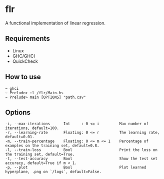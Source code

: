 # flr
A functional implementation of linear regression.

## Requirements
- Linux
- GHC/GHCI
- QuickCheck

## How to use
```
~ ghci
~ Prelude> :l /flr/Main.hs
~ Prelude> main [OPTIONS] "path.csv"
```

## Options
```
-i, --max-iterations      Int     : 0 <= i         Max number of iterations, default=100.
-r, --learning-rate       Floating: 0 <= r         The learning rate, default=0.01.
-m, --train-percentage    Floating: 0 <= m <= 1    Percentage of examples on the training set, default=0.8.
-l, --train-loss          Bool                     Print the loss on the training set, default=True.
-t, --test-accuracy       Bool                     Show the test set accuracy, default=True if m < 1.
-p, --plot                Bool                     Plot learned hyperplane, .png on `/logs`, default=False.
